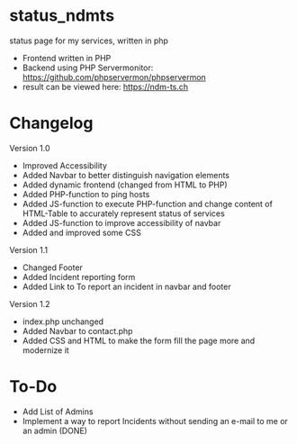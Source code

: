 # status_ndmts
status page for my services, written in php
- Frontend written in PHP
- Backend using PHP Servermonitor: https://github.com/phpservermon/phpservermon
- result can be viewed here: https://ndm-ts.ch

# Changelog
Version 1.0
- Improved Accessibility
- Added Navbar to better distinguish navigation elements
- Added dynamic frontend (changed from HTML to PHP)
- Added PHP-function to ping hosts
- Added JS-function to execute PHP-function and change content of HTML-Table to accurately represent status of services
- Added JS-function to improve accessibility of navbar
- Added and improved some CSS

Version 1.1
- Changed Footer
- Added Incident reporting form
- Added Link to To report an incident in navbar and footer

Version 1.2
- index.php unchanged
- Added Navbar to contact.php
- Added CSS and HTML to make the form fill the page more and modernize it

# To-Do
- Add List of Admins
- Implement a way to report Incidents without sending an e-mail to me or an admin (DONE)
